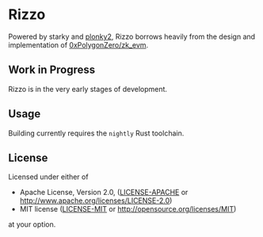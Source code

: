 # Rizzo

Powered by starky and [plonky2](https://github.com/0xPolygonZero/plonky2), Rizzo borrows heavily from the design and implementation of [0xPolygonZero/zk\_evm](https://github.com/0xPolygonZero/zk_evm).

## Work in Progress

Rizzo is in the very early stages of development.

## Usage

Building currently requires the `nightly` Rust toolchain.

## License

Licensed under either of

* Apache License, Version 2.0, ([LICENSE-APACHE](LICENSE-APACHE) or http://www.apache.org/licenses/LICENSE-2.0)
* MIT license ([LICENSE-MIT](LICENSE-MIT) or http://opensource.org/licenses/MIT)

at your option.
